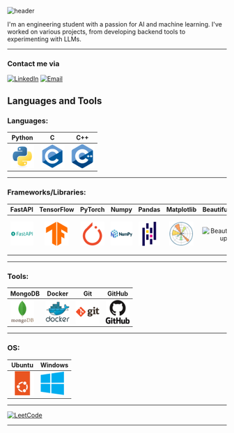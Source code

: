 ![header](https://capsule-render.vercel.app/api?type=venom&height=200&text=Github&fontSize=70&color=0:8871e5,100:b678c4&stroke=b678c4)



I'm an engineering student with a passion for AI and machine learning. I've worked on various projects, from developing backend tools to experimenting with LLMs.


---

### Contact me via

[![LinkedIn](https://img.shields.io/badge/-LinkedIn-blue?style=flat-square&logo=Linkedin&logoColor=white&link=https://www.linkedin.com/in/kushagra-kumar-599261275/)](https://www.linkedin.com/in/kushagra-kumar-599261275/)
[![Email](https://img.shields.io/badge/-Email-D14836?style=flat-square&logo=Gmail&logoColor=white&link=mailto:kumarkushagra777@gmail.com)](mailto:kumarkushagra777@gmail.com)

## Languages and Tools 

### Languages:
| Python | C | C++ |
|----------|----------|----------|
|  <img src="https://github.com/devicons/devicon/blob/master/icons/python/python-original.svg" title="Python"  alt="Python" width="55" height="55"/> |  <img src="https://github.com/devicons/devicon/blob/master/icons/c/c-original.svg" title="C"  alt="C" width="55" height="55"/> |  <img src="https://github.com/devicons/devicon/blob/master/icons/cplusplus/cplusplus-original.svg" title="C++"  alt="C++" width="55" height="55"/> |

---
### Frameworks/Libraries:
| FastAPI | TensorFlow | PyTorch | Numpy | Pandas | Matplotlib | BeautifulSoup | Gradio |
|----------|----------|----------|----------|----------|----------|----------|----------|
|  <p align="center"><img src="https://github.com/devicons/devicon/blob/master/icons/fastapi/fastapi-plain-wordmark.svg" title="FastAPI" alt="FastAPI" width="55" height="55"/> </p>|<p align="center"><img src="https://github.com/devicons/devicon/blob/master/icons/tensorflow/tensorflow-original.svg" title="TensorFlow" alt="TensorFlow" width="55" height="55"/> </p>|<p align="center"><img src="https://github.com/devicons/devicon/blob/master/icons/pytorch/pytorch-original.svg" title="PyTorch" alt="PyTorch" width="55" height="55"/></p> | <p align="center"><img src="https://github.com/devicons/devicon/blob/master/icons/numpy/numpy-original-wordmark.svg" title="Numpy" alt="Numpy" width="55" height="55"/></p> | <p align="center"><img src="https://github.com/devicons/devicon/blob/master/icons/pandas/pandas-original.svg" title="Pandas" alt="Pandas" width="55" height="55"/></p> |  <p align="center"><img src="https://github.com/devicons/devicon/blob/master/icons/matplotlib/matplotlib-original.svg" title="Matplotlib" alt="Matplotlib" width="55" height="55"/> </p> | <p align="center"><img src="https://lh3.googleusercontent.com/o9HtAcCnpfW_o5b1lkhvrJ0lzZBJ6Lm8TwxYue4Z3K5OdekeptiGVAUEPcBC_1ra7cFqAV0QOFByNl3ub_1BJbNe3A=s1280-w1280-h800" title="BeautifulSoup" alt="BeautifulSoup" width="55" height="55"/></p>| <p align="center"> <img src="https://gradio.app/favicon.png" title="Gradio" alt="Gradio" width="55" height="55"/> </p>


---
### Tools:
| MongoDB | Docker | Git | GitHub |
|----------|----------|----------|----------|
| <img src="https://github.com/devicons/devicon/blob/master/icons/mongodb/mongodb-original-wordmark.svg" title="MongoDB" alt="MongoDB" width="55" height="55"/> | <img src="https://github.com/devicons/devicon/blob/master/icons/docker/docker-original-wordmark.svg" title="Docker" alt="Docker" width="55" height="55"/> | <img src="https://github.com/devicons/devicon/blob/master/icons/git/git-original-wordmark.svg" title="Git" alt="Git" width="55" height="55"/> | <img src="https://github.com/devicons/devicon/blob/master/icons/github/github-original-wordmark.svg" title="GitHub" alt="GitHub" width="55" height="55"/> |

---
### OS:
| Ubuntu | Windows |
|----------|----------|
| <img src="https://github.com/devicons/devicon/blob/master/icons/ubuntu/ubuntu-plain.svg" title="Ubuntu" alt="Ubuntu" width="55" height="55"/> | <img src="https://github.com/devicons/devicon/blob/master/icons/windows8/windows8-original.svg" title="Windows" alt="Windows" width="55" height="55"/> |

---
[![LeetCode](https://img.shields.io/badge/LeetCode-kumarkushagra777-orange?style=flat-square&logo=leetcode&logoColor=white)](https://leetcode.com/u/kumarkushagra777/)

---


